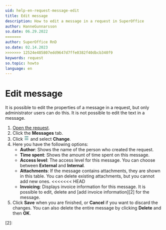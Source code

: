 ```yaml
---
uid: help-en-request-message-edit
title: Edit message
description: How to edit a message in a request in SuperOffice
author: HanneGunnarsson
so.date: 06.29.2022
=======
author: SuperOffice RnD
so.date: 02.14.2023
>>>>>>> 12524e485807edd9647d7ffe0382f40dbcb340f9
keywords: request
so.topic: howto
language: en
---
```


# Edit message

It is possible to edit the properties of a message in a request, but only administrator users can do this. It is not possible to edit the text in a message.

1. [Open the request][1].
1. Click the **Messages** tab.
1. Click ![icon][img1] and select **Change**.
1. Here you have the following options:
    * **Author**: Shows the name of the person who created the request.
    * **Time spent**: Shows the amount of time spent on this message.
    * **Access level**: The access level for this message. You can choose between **External** and **Internal**.
    * **Attachments**: If the message contains attachments, they are shown in this table. You can delete existing attachments, but you cannot add new ones.
<<<<<<< HEAD
    * **Invoicing**: Displays invoice information for this message. It is possible to edit, delete and [add invoice information][2] for the message.
1. Click **Save** when you are finished, or **Cancel** if you want to discard the changes. You can also delete the entire message by clicking **Delete** and then **OK**.

<!-- Referenced links -->
[1]: ../index.md#open
[2]:

<!-- Referenced images -->
[img1]: ../../../../media/icons/btn-menu.png

